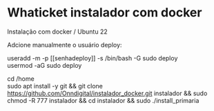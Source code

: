 # Whaticket instalador com docker
Instalação com docker / Ubuntu 22

Adcione manualmente o usuário deploy:

useradd -m -p [[senhadeploy]] -s /bin/bash -G sudo deploy</br>
usermod -aG sudo deploy

cd /home</br>
sudo apt install -y git && git clone https://github.com/Onndigital/instalador_docker.git instalador && sudo chmod -R 777 instalador && cd instalador && sudo ./install_primaria

 
